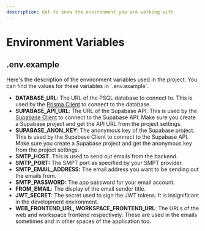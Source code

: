 ```yaml
---
description: Get to know the environment you are working with
---
```


# Environment Variables

## .env.example

Here's the description of the environment variables used in the project. You can find the values for these variables in \`.env.example\`.

* **DATABASE\_URL**: The URL of the PSQL database to connect to. This is used by the [Prisma Client](https://www.prisma.io/docs/orm/prisma-client) to connect to the database.
* **SUPABASE\_API\_URL**: The URL of the Supabase API. This is used by the [Supabase Client](https://supabase.io/docs/reference/javascript/supabase-client) to connect to the Supabase API. Make sure you create a Supabase project and get the API URL from the project settings.
* **SUPABASE\_ANON\_KEY**: The anonymous key of the Supabase project. This is used by the Supabase Client to connect to the Supabase API. Make sure you create a Supabase project and get the anonymous key from the project settings.
* **SMTP\_HOST**: This is used to send out emails from the backend.&#x20;
* **SMTP\_PORT:** The SMPT port as specified by your SMPT provider.
* **SMTP\_EMAIL\_ADDRESS:** The email address you want to be sending out the emails from.
* **SMTP\_PASSWORD:** The app password for your email account. &#x20;
* **FROM\_EMAIL**: The display of the email sender title.
* **JWT\_SECRET**: The secret used to sign the JWT tokens. It is insignificant in the development environment.
* **WEB\_FRONTEND\_URL, WORKSPACE\_FRONTEND\_URL**: The URLs of the web and workspace frontend respectively. These are used in the emails sometimes and in other spaces of the application too.
